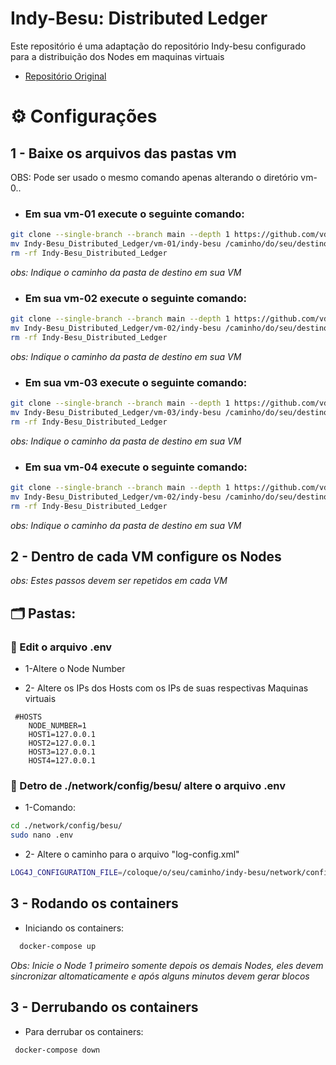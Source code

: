 
# Indy-Besu: Distributed Ledger

Este repositório é uma adaptação do repositório Indy-besu configurado para a distribuição dos Nodes em maquinas virtuais

- [Repositório Original](https://github.com/DSRCorporation/indy-node/tree/indy-besu/indy-besu)

# ⚙️ Configurações 
## 1 - Baixe os arquivos das pastas vm  

  OBS: Pode ser usado o mesmo comando apenas alterando o diretório vm-0..


 - ### Em sua vm-01 execute o seguinte comando:
```bash
git clone --single-branch --branch main --depth 1 https://github.com/vdsilveira/Indy-Besu_Distributed_Ledger.git
mv Indy-Besu_Distributed_Ledger/vm-01/indy-besu /caminho/do/seu/destino
rm -rf Indy-Besu_Distributed_Ledger

```
*obs: Indique o caminho da pasta de destino em sua VM* 

- ### Em sua vm-02 execute o seguinte comando:
```bash
git clone --single-branch --branch main --depth 1 https://github.com/vdsilveira/Indy-Besu_Distributed_Ledger.git
mv Indy-Besu_Distributed_Ledger/vm-02/indy-besu /caminho/do/seu/destino
rm -rf Indy-Besu_Distributed_Ledger

```
*obs: Indique o caminho da pasta de destino em sua VM* 

- ### Em sua vm-03 execute o seguinte comando:
```bash
git clone --single-branch --branch main --depth 1 https://github.com/vdsilveira/Indy-Besu_Distributed_Ledger.git
mv Indy-Besu_Distributed_Ledger/vm-03/indy-besu /caminho/do/seu/destino
rm -rf Indy-Besu_Distributed_Ledger

```
*obs: Indique o caminho da pasta de destino em sua VM* 

- ### Em sua vm-04 execute o seguinte comando:
```bash
git clone --single-branch --branch main --depth 1 https://github.com/vdsilveira/Indy-Besu_Distributed_Ledger.git
mv Indy-Besu_Distributed_Ledger/vm-02/indy-besu /caminho/do/seu/destino
rm -rf Indy-Besu_Distributed_Ledger

```
*obs: Indique o caminho da pasta de destino em sua VM* 


## 2 - Dentro de cada VM configure os Nodes  

*obs: Estes passos devem ser repetidos em cada VM*

## 🗂️ Pastas:

### 📝 Edit o arquivo .env 

- 1-Altere o Node Number

- 2- Altere os IPs dos Hosts com os IPs de suas respectivas Maquinas virtuais
```
 #HOSTS
    NODE_NUMBER=1
    HOST1=127.0.0.1
    HOST2=127.0.0.1
    HOST3=127.0.0.1
    HOST4=127.0.0.1

```
   
### 📝 Detro de ./network/config/besu/  altere o arquivo .env 

- 1-Comando:

```bash
cd ./network/config/besu/
sudo nano .env
```

- 2- Altere o caminho para o arquivo "log-config.xml"
```bash
LOG4J_CONFIGURATION_FILE=/coloque/o/seu/caminho/indy-besu/network/config/besu/log-config.xml
```
      

##  3 - Rodando os containers

- Iniciando os containers:

```bash
  docker-compose up

```

*Obs: Inicie o Node 1 primeiro somente depois os demais Nodes, eles devem sincronizar altomaticamente e após alguns minutos devem gerar blocos*

##  3 - Derrubando os containers

- Para derrubar os containers:

```bash
 docker-compose down

```
